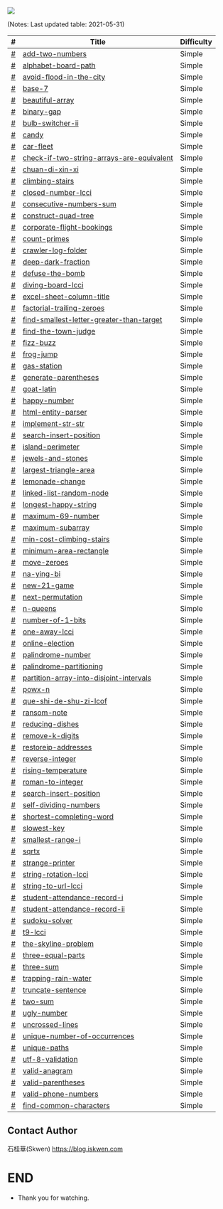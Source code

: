 ![](https://upload.cc/i1/2021/05/31/i6UoKT.jpg)

<!--
## 什麼是LeetCode？
官網（中文）：https://leetcode-cn.com/
官網（英文）：https://leetcode.com/
LeetCode是一个在线算法编程网站，上面主要收集了各大IT公司的笔试面试题，对于找工作是一个不可多得的好帮手。
-->

(Notes: Last updated table: 2021-05-31)

| # | Title  | Difficulty |
|---| -----  | ---------- |
|[#](https://leetcode-cn.com/problems/add-two-numbers/) |[add-two-numbers](https://github.com/S-kwen/leetcode/tree/main/src/main/java/com/boot/leetcode/addtwonumbers) |Simple|
|[#](https://leetcode-cn.com/problems/alphabet-board-path/) |[alphabet-board-path](https://github.com/S-kwen/leetcode/tree/main/src/main/java/com/boot/leetcode/alphabetboardpath) |Simple|
|[#](https://leetcode-cn.com/problems/avoid-flood-in-the-city/) |[avoid-flood-in-the-city](https://github.com/S-kwen/leetcode/tree/main/src/main/java/com/boot/leetcode/avoidfloodinthecity) |Simple|
|[#](https://leetcode-cn.com/problems/base-7/) |[base-7](https://github.com/S-kwen/leetcode/tree/main/src/main/java/com/boot/leetcode/base7) |Simple|
|[#](https://leetcode-cn.com/problems/beautiful-array/) |[beautiful-array](https://github.com/S-kwen/leetcode/tree/main/src/main/java/com/boot/leetcode/beautifularray) |Simple|
|[#](https://leetcode-cn.com/problems/binary-gap/) |[binary-gap](https://github.com/S-kwen/leetcode/tree/main/src/main/java/com/boot/leetcode/binarygap) |Simple|
|[#](https://leetcode-cn.com/problems/bulb-switcher-ii/) |[bulb-switcher-ii](https://github.com/S-kwen/leetcode/tree/main/src/main/java/com/boot/leetcode/bulbswitcherii) |Simple|
|[#](https://leetcode-cn.com/problems/candy/) |[candy](https://github.com/S-kwen/leetcode/tree/main/src/main/java/com/boot/leetcode/candy) |Simple|
|[#](https://leetcode-cn.com/problems/car-fleet/) |[car-fleet](https://github.com/S-kwen/leetcode/tree/main/src/main/java/com/boot/leetcode/carfleet) |Simple|
|[#](https://leetcode-cn.com/problems/check-if-two-string-arrays-are-equivalent/) |[check-if-two-string-arrays-are-equivalent](https://github.com/S-kwen/leetcode/tree/main/src/main/java/com/boot/leetcode/checkiftwostringarraysareequivalent) |Simple|
|[#](https://leetcode-cn.com/problems/chuan-di-xin-xi/) |[chuan-di-xin-xi](https://github.com/S-kwen/leetcode/tree/main/src/main/java/com/boot/leetcode/chuandixinxi) |Simple|
|[#](https://leetcode-cn.com/problems/climbing-stairs/) |[climbing-stairs](https://github.com/S-kwen/leetcode/tree/main/src/main/java/com/boot/leetcode/climbingstairs) |Simple|
|[#](https://leetcode-cn.com/problems/closed-number-lcci/) |[closed-number-lcci](https://github.com/S-kwen/leetcode/tree/main/src/main/java/com/boot/leetcode/closednumberlcci) |Simple|
|[#](https://leetcode-cn.com/problems/consecutive-numbers-sum/) |[consecutive-numbers-sum](https://github.com/S-kwen/leetcode/tree/main/src/main/java/com/boot/leetcode/consecutivenumberssum) |Simple|
|[#](https://leetcode-cn.com/problems/construct-quad-tree/) |[construct-quad-tree](https://github.com/S-kwen/leetcode/tree/main/src/main/java/com/boot/leetcode/constructquadtree) |Simple|
|[#](https://leetcode-cn.com/problems/corporate-flight-bookings/) |[corporate-flight-bookings](https://github.com/S-kwen/leetcode/tree/main/src/main/java/com/boot/leetcode/corporateflightbookings) |Simple|
|[#](https://leetcode-cn.com/problems/count-primes/) |[count-primes](https://github.com/S-kwen/leetcode/tree/main/src/main/java/com/boot/leetcode/countprimes) |Simple|
|[#](https://leetcode-cn.com/problems/crawler-log-folder/) |[crawler-log-folder](https://github.com/S-kwen/leetcode/tree/main/src/main/java/com/boot/leetcode/crawlerlogfolder) |Simple|
|[#](https://leetcode-cn.com/problems/deep-dark-fraction/) |[deep-dark-fraction](https://github.com/S-kwen/leetcode/tree/main/src/main/java/com/boot/leetcode/deepdarkfraction) |Simple|
|[#](https://leetcode-cn.com/problems/defuse-the-bomb/) |[defuse-the-bomb](https://github.com/S-kwen/leetcode/tree/main/src/main/java/com/boot/leetcode/defusethebomb) |Simple|
|[#](https://leetcode-cn.com/problems/diving-board-lcci/) |[diving-board-lcci](https://github.com/S-kwen/leetcode/tree/main/src/main/java/com/boot/leetcode/divingboardlcci) |Simple|
|[#](https://leetcode-cn.com/problems/excel-sheet-column-title/) |[excel-sheet-column-title](https://github.com/S-kwen/leetcode/tree/main/src/main/java/com/boot/leetcode/excelsheetcolumntitle) |Simple|
|[#](https://leetcode-cn.com/problems/factorial-trailing-zeroes/) |[factorial-trailing-zeroes](https://github.com/S-kwen/leetcode/tree/main/src/main/java/com/boot/leetcode/factorialtrailingzeroes) |Simple|
|[#](https://leetcode-cn.com/problems/find-smallest-letter-greater-than-target/) |[find-smallest-letter-greater-than-target](https://github.com/S-kwen/leetcode/tree/main/src/main/java/com/boot/leetcode/findsmallestlettergreaterthantarget) |Simple|
|[#](https://leetcode-cn.com/problems/find-the-town-judge/) |[find-the-town-judge](https://github.com/S-kwen/leetcode/tree/main/src/main/java/com/boot/leetcode/findthetownjudge) |Simple|
|[#](https://leetcode-cn.com/problems/fizz-buzz/) |[fizz-buzz](https://github.com/S-kwen/leetcode/tree/main/src/main/java/com/boot/leetcode/fizzbuzz) |Simple|
|[#](https://leetcode-cn.com/problems/frog-jump/) |[frog-jump](https://github.com/S-kwen/leetcode/tree/main/src/main/java/com/boot/leetcode/frogjump) |Simple|
|[#](https://leetcode-cn.com/problems/gas-station/) |[gas-station](https://github.com/S-kwen/leetcode/tree/main/src/main/java/com/boot/leetcode/gasstation) |Simple|
|[#](https://leetcode-cn.com/problems/generate-parentheses/) |[generate-parentheses](https://github.com/S-kwen/leetcode/tree/main/src/main/java/com/boot/leetcode/generateparentheses) |Simple|
|[#](https://leetcode-cn.com/problems/goat-latin/) |[goat-latin](https://github.com/S-kwen/leetcode/tree/main/src/main/java/com/boot/leetcode/goatlatin) |Simple|
|[#](https://leetcode-cn.com/problems/happy-number/) |[happy-number](https://github.com/S-kwen/leetcode/tree/main/src/main/java/com/boot/leetcode/happynumber) |Simple|
|[#](https://leetcode-cn.com/problems/html-entity-parser/) |[html-entity-parser](https://github.com/S-kwen/leetcode/tree/main/src/main/java/com/boot/leetcode/htmlentityparser) |Simple|
|[#](https://leetcode-cn.com/problems/implement-str-str/) |[implement-str-str](https://github.com/S-kwen/leetcode/tree/main/src/main/java/com/boot/leetcode/implementstrstr) |Simple|
|[#](https://leetcode-cn.com/problems/search-insert-position/) |[search-insert-position](https://github.com/S-kwen/leetcode/tree/main/src/main/java/com/boot/leetcode/isearchinsertposition) |Simple|
|[#](https://leetcode-cn.com/problems/island-perimeter/) |[island-perimeter](https://github.com/S-kwen/leetcode/tree/main/src/main/java/com/boot/leetcode/islandperimeter) |Simple|
|[#](https://leetcode-cn.com/problems/jewels-and-stones/) |[jewels-and-stones](https://github.com/S-kwen/leetcode/tree/main/src/main/java/com/boot/leetcode/jewelsandstones) |Simple|
|[#](https://leetcode-cn.com/problems/largest-triangle-area/) |[largest-triangle-area](https://github.com/S-kwen/leetcode/tree/main/src/main/java/com/boot/leetcode/largesttrianglearea) |Simple|
|[#](https://leetcode-cn.com/problems/lemonade-change/) |[lemonade-change](https://github.com/S-kwen/leetcode/tree/main/src/main/java/com/boot/leetcode/lemonadechange) |Simple|
|[#](https://leetcode-cn.com/problems/linked-list-random-node/) |[linked-list-random-node](https://github.com/S-kwen/leetcode/tree/main/src/main/java/com/boot/leetcode/linkedlistrandomnode) |Simple|
|[#](https://leetcode-cn.com/problems/longest-happy-string/) |[longest-happy-string](https://github.com/S-kwen/leetcode/tree/main/src/main/java/com/boot/leetcode/longesthappystring) |Simple|
|[#](https://leetcode-cn.com/problems/maximum-69-number/) |[maximum-69-number](https://github.com/S-kwen/leetcode/tree/main/src/main/java/com/boot/leetcode/maximum69number) |Simple|
|[#](https://leetcode-cn.com/problems/maximum-subarray/) |[maximum-subarray](https://github.com/S-kwen/leetcode/tree/main/src/main/java/com/boot/leetcode/maximumsubarray) |Simple|
|[#](https://leetcode-cn.com/problems/min-cost-climbing-stairs/) |[min-cost-climbing-stairs](https://github.com/S-kwen/leetcode/tree/main/src/main/java/com/boot/leetcode/mincostclimbingstairs) |Simple|
|[#](https://leetcode-cn.com/problems/minimum-area-rectangle/) |[minimum-area-rectangle](https://github.com/S-kwen/leetcode/tree/main/src/main/java/com/boot/leetcode/minimumarearectangle) |Simple|
|[#](https://leetcode-cn.com/problems/move-zeroes/) |[move-zeroes](https://github.com/S-kwen/leetcode/tree/main/src/main/java/com/boot/leetcode/movezeroes) |Simple|
|[#](https://leetcode-cn.com/problems/na-ying-bi/) |[na-ying-bi](https://github.com/S-kwen/leetcode/tree/main/src/main/java/com/boot/leetcode/nayingbi) |Simple|
|[#](https://leetcode-cn.com/problems/new-21-game/) |[new-21-game](https://github.com/S-kwen/leetcode/tree/main/src/main/java/com/boot/leetcode/new21game) |Simple|
|[#](https://leetcode-cn.com/problems/next-permutation/) |[next-permutation](https://github.com/S-kwen/leetcode/tree/main/src/main/java/com/boot/leetcode/nextpermutation) |Simple|
|[#](https://leetcode-cn.com/problems/n-queens/) |[n-queens](https://github.com/S-kwen/leetcode/tree/main/src/main/java/com/boot/leetcode/nqueens) |Simple|
|[#](https://leetcode-cn.com/problems/number-of-1-bits/) |[number-of-1-bits](https://github.com/S-kwen/leetcode/tree/main/src/main/java/com/boot/leetcode/numberof1bits) |Simple|
|[#](https://leetcode-cn.com/problems/one-away-lcci/) |[one-away-lcci](https://github.com/S-kwen/leetcode/tree/main/src/main/java/com/boot/leetcode/oneawaylcci) |Simple|
|[#](https://leetcode-cn.com/problems/online-election/) |[online-election](https://github.com/S-kwen/leetcode/tree/main/src/main/java/com/boot/leetcode/onlineelection) |Simple|
|[#](https://leetcode-cn.com/problems/palindrome-number/) |[palindrome-number](https://github.com/S-kwen/leetcode/tree/main/src/main/java/com/boot/leetcode/palindromenumber) |Simple|
|[#](https://leetcode-cn.com/problems/palindrome-partitioning/) |[palindrome-partitioning](https://github.com/S-kwen/leetcode/tree/main/src/main/java/com/boot/leetcode/palindromepartitioning) |Simple|
|[#](https://leetcode-cn.com/problems/partition-array-into-disjoint-intervals/) |[partition-array-into-disjoint-intervals](https://github.com/S-kwen/leetcode/tree/main/src/main/java/com/boot/leetcode/partitionarrayintodisjointintervals) |Simple|
|[#](https://leetcode-cn.com/problems/powx-n/) |[powx-n](https://github.com/S-kwen/leetcode/tree/main/src/main/java/com/boot/leetcode/powxn) |Simple|
|[#](https://leetcode-cn.com/problems/que-shi-de-shu-zi-lcof/) |[que-shi-de-shu-zi-lcof](https://github.com/S-kwen/leetcode/tree/main/src/main/java/com/boot/leetcode/queshideshuzilcof) |Simple|
|[#](https://leetcode-cn.com/problems/ransom-note/) |[ransom-note](https://github.com/S-kwen/leetcode/tree/main/src/main/java/com/boot/leetcode/ransomnote) |Simple|
|[#](https://leetcode-cn.com/problems/reducing-dishes/) |[reducing-dishes](https://github.com/S-kwen/leetcode/tree/main/src/main/java/com/boot/leetcode/reducingdishes) |Simple|
|[#](https://leetcode-cn.com/problems/remove-k-digits/) |[remove-k-digits](https://github.com/S-kwen/leetcode/tree/main/src/main/java/com/boot/leetcode/removekdigits) |Simple|
|[#](https://leetcode-cn.com/problems/restoreip-addresses/) |[restoreip-addresses](https://github.com/S-kwen/leetcode/tree/main/src/main/java/com/boot/leetcode/restoreipaddresses) |Simple|
|[#](https://leetcode-cn.com/problems/reverse-integer/) |[reverse-integer](https://github.com/S-kwen/leetcode/tree/main/src/main/java/com/boot/leetcode/reverseinteger) |Simple|
|[#](https://leetcode-cn.com/problems/rising-temperature/) |[rising-temperature](https://github.com/S-kwen/leetcode/tree/main/src/main/java/com/boot/leetcode/risingtemperature) |Simple|
|[#](https://leetcode-cn.com/problems/roman-to-integer/) |[roman-to-integer](https://github.com/S-kwen/leetcode/tree/main/src/main/java/com/boot/leetcode/romantointeger) |Simple|
|[#](https://leetcode-cn.com/problems/search-insert-position/) |[search-insert-position](https://github.com/S-kwen/leetcode/tree/main/src/main/java/com/boot/leetcode/searchinsertposition) |Simple|
|[#](https://leetcode-cn.com/problems/self-dividing-numbers/) |[self-dividing-numbers](https://github.com/S-kwen/leetcode/tree/main/src/main/java/com/boot/leetcode/selfdividingnumbers) |Simple|
|[#](https://leetcode-cn.com/problems/shortest-completing-word/) |[shortest-completing-word](https://github.com/S-kwen/leetcode/tree/main/src/main/java/com/boot/leetcode/shortestcompletingword) |Simple|
|[#](https://leetcode-cn.com/problems/slowest-key/) |[slowest-key](https://github.com/S-kwen/leetcode/tree/main/src/main/java/com/boot/leetcode/slowestkey) |Simple|
|[#](https://leetcode-cn.com/problems/smallest-range-i/) |[smallest-range-i](https://github.com/S-kwen/leetcode/tree/main/src/main/java/com/boot/leetcode/smallestrangei) |Simple|
|[#](https://leetcode-cn.com/problems/sqrtx/) |[sqrtx](https://github.com/S-kwen/leetcode/tree/main/src/main/java/com/boot/leetcode/sqrtx) |Simple|
|[#](https://leetcode-cn.com/problems/strange-printer/) |[strange-printer](https://github.com/S-kwen/leetcode/tree/main/src/main/java/com/boot/leetcode/strangeprinter) |Simple|
|[#](https://leetcode-cn.com/problems/string-rotation-lcci/) |[string-rotation-lcci](https://github.com/S-kwen/leetcode/tree/main/src/main/java/com/boot/leetcode/stringrotationlcci) |Simple|
|[#](https://leetcode-cn.com/problems/string-to-url-lcci/) |[string-to-url-lcci](https://github.com/S-kwen/leetcode/tree/main/src/main/java/com/boot/leetcode/stringtourllcci) |Simple|
|[#](https://leetcode-cn.com/problems/student-attendance-record-i/) |[student-attendance-record-i](https://github.com/S-kwen/leetcode/tree/main/src/main/java/com/boot/leetcode/studentattendancerecordi) |Simple|
|[#](https://leetcode-cn.com/problems/student-attendance-record-ii/) |[student-attendance-record-ii](https://github.com/S-kwen/leetcode/tree/main/src/main/java/com/boot/leetcode/studentattendancerecordii) |Simple|
|[#](https://leetcode-cn.com/problems/sudoku-solver/) |[sudoku-solver](https://github.com/S-kwen/leetcode/tree/main/src/main/java/com/boot/leetcode/sudokusolver) |Simple|
|[#](https://leetcode-cn.com/problems/t9-lcci/) |[t9-lcci](https://github.com/S-kwen/leetcode/tree/main/src/main/java/com/boot/leetcode/t9lcci) |Simple|
|[#](https://leetcode-cn.com/problems/the-skyline-problem/) |[the-skyline-problem](https://github.com/S-kwen/leetcode/tree/main/src/main/java/com/boot/leetcode/theskylineproblem) |Simple|
|[#](https://leetcode-cn.com/problems/three-equal-parts/) |[three-equal-parts](https://github.com/S-kwen/leetcode/tree/main/src/main/java/com/boot/leetcode/threeequalparts) |Simple|
|[#](https://leetcode-cn.com/problems/three-sum/) |[three-sum](https://github.com/S-kwen/leetcode/tree/main/src/main/java/com/boot/leetcode/threesum) |Simple|
|[#](https://leetcode-cn.com/problems/trapping-rain-water/) |[trapping-rain-water](https://github.com/S-kwen/leetcode/tree/main/src/main/java/com/boot/leetcode/trappingrainwater) |Simple|
|[#](https://leetcode-cn.com/problems/truncate-sentence/) |[truncate-sentence](https://github.com/S-kwen/leetcode/tree/main/src/main/java/com/boot/leetcode/truncatesentence) |Simple|
|[#](https://leetcode-cn.com/problems/two-sum/) |[two-sum](https://github.com/S-kwen/leetcode/tree/main/src/main/java/com/boot/leetcode/twosum) |Simple|
|[#](https://leetcode-cn.com/problems/ugly-number/) |[ugly-number](https://github.com/S-kwen/leetcode/tree/main/src/main/java/com/boot/leetcode/uglynumber) |Simple|
|[#](https://leetcode-cn.com/problems/uncrossed-lines/) |[uncrossed-lines](https://github.com/S-kwen/leetcode/tree/main/src/main/java/com/boot/leetcode/uncrossedlines) |Simple|
|[#](https://leetcode-cn.com/problems/unique-number-of-occurrences/) |[unique-number-of-occurrences](https://github.com/S-kwen/leetcode/tree/main/src/main/java/com/boot/leetcode/uniquenumberofoccurrences) |Simple|
|[#](https://leetcode-cn.com/problems/unique-paths/) |[unique-paths](https://github.com/S-kwen/leetcode/tree/main/src/main/java/com/boot/leetcode/uniquepaths) |Simple|
|[#](https://leetcode-cn.com/problems/utf-8-validation/) |[utf-8-validation](https://github.com/S-kwen/leetcode/tree/main/src/main/java/com/boot/leetcode/utf8validation) |Simple|
|[#](https://leetcode-cn.com/problems/valid-anagram/) |[valid-anagram](https://github.com/S-kwen/leetcode/tree/main/src/main/java/com/boot/leetcode/validanagram) |Simple|
|[#](https://leetcode-cn.com/problems/valid-parentheses/) |[valid-parentheses](https://github.com/S-kwen/leetcode/tree/main/src/main/java/com/boot/leetcode/validparentheses) |Simple|
|[#](https://leetcode-cn.com/problems/valid-phone-numbers/) |[valid-phone-numbers](https://github.com/S-kwen/leetcode/tree/main/src/main/java/com/boot/leetcode/validphonenumbers) |Simple|
|[#](https://leetcode-cn.com/problems/find-common-characters/) |[find-common-characters](https://github.com/S-kwen/leetcode/tree/main/src/main/java/com/boot/leetcode/zigzagconversion) |Simple|


## Contact Author
石桂華(Skwen) https://blog.iskwen.com
# END
* Thank you for watching.
